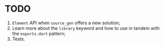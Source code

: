 # TODO

1. `Element` API when `source_gen` offers a new solution;
2. Learn more about the `library` keyword and how to use in tandem with the `exports.dart` pattern;
3. Tests.
